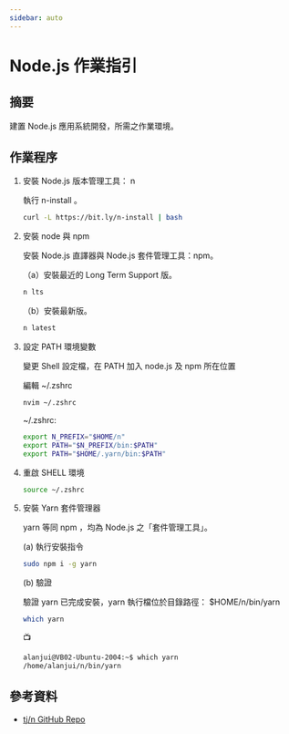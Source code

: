 ```yaml
---
sidebar: auto
---
```


<!-- markdownlint-disable MD024 MD041 MD040 MD043 -->

# Node.js 作業指引

## 摘要

建置 Node.js 應用系統開發，所需之作業環境。

## 作業程序

1. 安裝 Node.js 版本管理工具： n

   執行 n-install 。

   ```sh
   curl -L https://bit.ly/n-install | bash
   ```

2. 安裝 node 與 npm

   安裝 Node.js 直譯器與 Node.js 套件管理工具：npm。

   （a）安裝最近的 Long Term Support 版。

   ```sh
   n lts
   ```

   （b）安裝最新版。

   ```sh
   n latest
   ```

3. 設定 PATH 環境變數

   變更 Shell 設定檔，在 PATH 加入 node.js 及 npm 所在位置

   編輯 ~/.zshrc

   ```sh
   nvim ~/.zshrc
   ```

   ~/.zshrc:

   ```sh
   export N_PREFIX="$HOME/n"
   export PATH="$N_PREFIX/bin:$PATH"
   export PATH="$HOME/.yarn/bin:$PATH"
   ```

4. 重啟 SHELL 環境

   ```sh
   source ~/.zshrc
   ```

5. 安裝 Yarn 套件管理器

   yarn 等同 npm ，均為 Node.js 之「套件管理工具」。

   (a) 執行安裝指令

   ```sh
   sudo npm i -g yarn
   ```

   (b) 驗證

   驗證 yarn 已完成安裝，yarn 執行檔位於目錄路徑：
   $HOME/n/bin/yarn

   ```sh
   which yarn
   ```

   📺

   ```sh
   alanjui@VB02-Ubuntu-2004:~$ which yarn
   /home/alanjui/n/bin/yarn
   ```

## 參考資料

- [tj/n GitHub Repo](https://github.com/tj/n)
